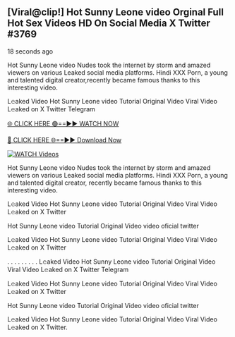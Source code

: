 ## [Viral@clip!] Hot Sunny Leone video Orginal Full Hot Sex Videos HD On Social Media X Twitter #3769

18 seconds ago

Hot Sunny Leone video Nudes took the internet by storm and amazed viewers on various Leaked social media platforms. Hindi XXX Porn, a young and talented digital creator,recently became famous thanks to this interesting video.

L𝚎aked Video Hot Sunny Leone video Tutorial Original Video Viral Video L𝚎aked on X Twitter Telegram

[🌐 CLICK HERE 🟢==►► WATCH NOW](https://dekho-ki-hoy-07-2k25.blogspot.com/2025/01/viral-tv.html)

[🔴 CLICK HERE 🌐==►► Download Now](https://dekho-ki-hoy-07-2k25.blogspot.com/2025/01/viral-tv.html)

[![WATCH Videos](https://i.imgur.com/PlrYii1.png)](https://dekho-ki-hoy-07-2k25.blogspot.com/2025/01/viral-tv.html)

Hot Sunny Leone video Nudes took the internet by storm and amazed viewers on various Leaked social media platforms. Hindi XXX Porn, a young and talented digital creator, recently became famous thanks to this interesting video.

L𝚎aked Video Hot Sunny Leone video Tutorial Original Video Viral Video L𝚎aked on X Twitter

Hot Sunny Leone video Tutorial Original Video video oficial twitter

L𝚎aked Video Hot Sunny Leone video Tutorial Original Video Viral Video L𝚎aked on X Twitter

. . . . . . . . . L𝚎aked Video Hot Sunny Leone video Tutorial Original Video Viral Video L𝚎aked on X Twitter Telegram

L𝚎aked Video Hot Sunny Leone video Tutorial Original Video Viral Video L𝚎aked on X Twitter

Hot Sunny Leone video Tutorial Original Video video oficial twitter

L𝚎aked Video Hot Sunny Leone video Tutorial Original Video Viral Video L𝚎aked on X Twitter.